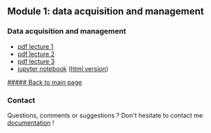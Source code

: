 ## Module 1: data acquisition and management

### Data acquisition and management
- [pdf lecture 1](pdf_lectures/Data_Acquisition_and_Management_1.pdf)
- [pdf lecture 2](pdf_lectures/Data_Acquisition_and_Management_2.pdf)
- [pdf lecture 3](pdf_lectures/Data_Acquisition_and_Management_3.pdf)
- [jupyter notebook](nb_lectures/M1-D1-DM.ipynb) ([html version](nb_lectures/M1-D1-DM.html))


[##### Back to main page](../index.md)

### Contact

Questions, comments or suggestions ? Don't hesitate to contact me [documentation](zufferey.marie@bluewin.ch) !
